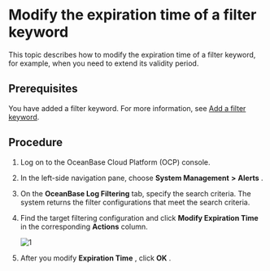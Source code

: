 Modify the expiration time of a filter keyword 
===================================================================

This topic describes how to modify the expiration time of a filter keyword, for example, when you need to extend its validity period. 

Prerequisites 
----------------------------------

You have added a filter keyword. For more information, see [Add a filter keyword](../900.alert-management/1700.ob-log-filtering-1.md).

Procedure 
------------------------------

1. Log on to the OceanBase Cloud Platform (OCP) console.

   

2. In the left-side navigation pane, choose **System Management** **\>** **Alerts** .

   

3. On the **OceanBase Log Filtering** tab, specify the search criteria. The system returns the filter configurations that meet the search criteria.

   

4. Find the target filtering configuration and click **Modify Expiration Time** in the corresponding **Actions** column. 

   ![1](https://help-static-aliyun-doc.aliyuncs.com/assets/img/en-US/6254633561/p440489.png)
   

5. After you modify **Expiration Time** , click **OK** .

   



